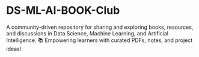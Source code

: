# DS-ML-AI-BOOK-Club
A community-driven repository for sharing and exploring books, resources, and discussions in Data Science, Machine Learning, and Artificial Intelligence. 📚 Empowering learners with curated PDFs, notes, and project ideas!
